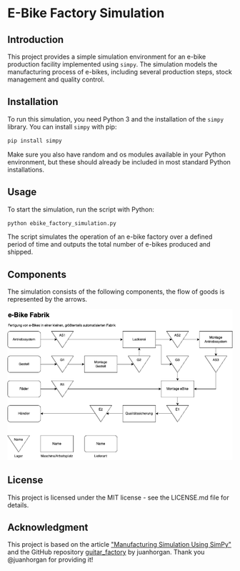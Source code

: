 # E-Bike Factory Simulation

## Introduction
This project provides a simple simulation environment for an e-bike production facility implemented using `simpy`. 
The simulation models the manufacturing process of e-bikes, including several production steps, stock management and quality control.

## Installation

To run this simulation, you need Python 3 and the installation of the `simpy` library. You can install `simpy` with pip:

```bash
pip install simpy
```

Make sure you also have random and os modules available in your Python environment, but these should already be included in most standard Python installations.

## Usage
To start the simulation, run the script with Python:

```bash
python ebike_factory_simulation.py
```

The script simulates the operation of an e-bike factory over a defined period of time and outputs the total number of e-bikes produced and shipped.

## Components

The simulation consists of the following components, the flow of goods is represented by the arrows.

![Representation of the components and goods flows](https://github.com/dozwa/ebike_factory/blob/main/eBike_Fabrik.drawio.png)

## License
This project is licensed under the MIT license - see the LICENSE.md file for details.

## Acknowledgment

This project is based on the article ["Manufacturing Simulation Using SimPy"](https://towardsdatascience.com/manufacturing-simulation-using-simpy-5b432ba05d98) and the GitHub repository [guitar_factory](https://github.com/juanhorgan/guitar_factory) by juanhorgan. Thank you @juanhorgan for providing it!
